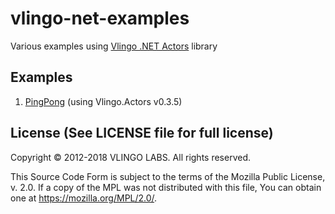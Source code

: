 # vlingo-net-examples
Various examples using [Vlingo .NET Actors](https://github.com/vlingo-net/vlingo-net-actors) library

## Examples
1. [PingPong](https://github.com/vlingo-net/vlingo-net-actors-examples/tree/master/01%20PingPong) (using Vlingo.Actors v0.3.5)


License (See LICENSE file for full license)
-------------------------------------------
Copyright © 2012-2018 VLINGO LABS. All rights reserved.

This Source Code Form is subject to the terms of the
Mozilla Public License, v. 2.0. If a copy of the MPL
was not distributed with this file, You can obtain
one at https://mozilla.org/MPL/2.0/.
